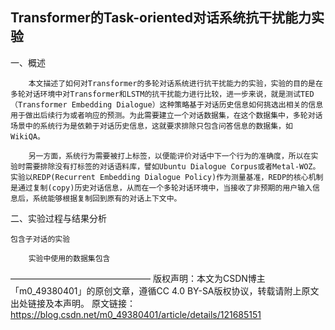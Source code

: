 ## Transformer的Task-oriented对话系统抗干扰能力实验


一、概述

        本文描述了如何对Transformer的多轮对话系统进行抗干扰能力的实验，实验的目的是在多轮对话环境中对Transformer和LSTM的抗干扰能力进行比较，进一步来说，就是测试TED（Transformer Embedding Dialogue）这种策略基于对话历史信息如何挑选出相关的信息用于做出后续行为或者响应的预测。为此需要建立一个对话数据集，在这个数据集中，多轮对话场景中的系统行为是依赖于对话历史信息，这就要求排除只包含问答信息的数据集，如WikiQA。

        另一方面，系统行为需要被打上标签，以便能评价对话中下一个行为的准确度，所以在实验时需要排除没有打标签的对话语料库，譬如Ubuntu Dialogue Corpus或者Metal-WOZ。实验以REDP(Recurrent Embedding Dialogue Policy)作为测量基准，REDP的核心机制是通过复制(copy)历史对话信息，从而在一个多轮对话环境中，当接收了非预期的用户输入信息后，系统能够根据复制回到原有的对话上下文中。

二、实验过程与结果分析

    包含子对话的实验

        实验中使用的数据集包含

————————————————
版权声明：本文为CSDN博主「m0_49380401」的原创文章，遵循CC 4.0 BY-SA版权协议，转载请附上原文出处链接及本声明。
原文链接：https://blog.csdn.net/m0_49380401/article/details/121685151
